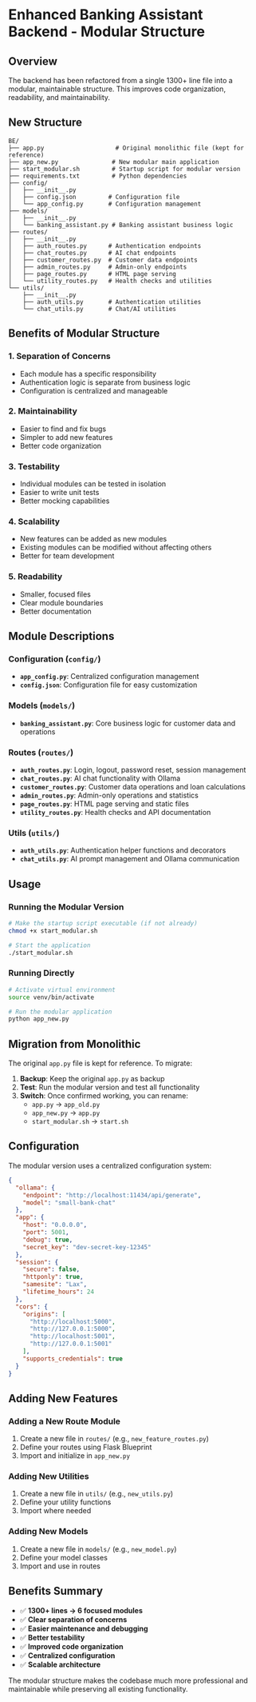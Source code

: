 # Enhanced Banking Assistant Backend - Modular Structure

## Overview

The backend has been refactored from a single 1300+ line file into a modular, maintainable structure. This improves code organization, readability, and maintainability.

## New Structure

```
BE/
├── app.py                    # Original monolithic file (kept for reference)
├── app_new.py               # New modular main application
├── start_modular.sh         # Startup script for modular version
├── requirements.txt         # Python dependencies
├── config/
│   ├── __init__.py
│   ├── config.json         # Configuration file
│   └── app_config.py       # Configuration management
├── models/
│   ├── __init__.py
│   └── banking_assistant.py # Banking assistant business logic
├── routes/
│   ├── __init__.py
│   ├── auth_routes.py      # Authentication endpoints
│   ├── chat_routes.py      # AI chat endpoints
│   ├── customer_routes.py  # Customer data endpoints
│   ├── admin_routes.py     # Admin-only endpoints
│   ├── page_routes.py      # HTML page serving
│   └── utility_routes.py   # Health checks and utilities
└── utils/
    ├── __init__.py
    ├── auth_utils.py       # Authentication utilities
    └── chat_utils.py       # Chat/AI utilities
```

## Benefits of Modular Structure

### 1. **Separation of Concerns**
- Each module has a specific responsibility
- Authentication logic is separate from business logic
- Configuration is centralized and manageable

### 2. **Maintainability**
- Easier to find and fix bugs
- Simpler to add new features
- Better code organization

### 3. **Testability**
- Individual modules can be tested in isolation
- Easier to write unit tests
- Better mocking capabilities

### 4. **Scalability**
- New features can be added as new modules
- Existing modules can be modified without affecting others
- Better for team development

### 5. **Readability**
- Smaller, focused files
- Clear module boundaries
- Better documentation

## Module Descriptions

### Configuration (`config/`)
- **`app_config.py`**: Centralized configuration management
- **`config.json`**: Configuration file for easy customization

### Models (`models/`)
- **`banking_assistant.py`**: Core business logic for customer data and operations

### Routes (`routes/`)
- **`auth_routes.py`**: Login, logout, password reset, session management
- **`chat_routes.py`**: AI chat functionality with Ollama
- **`customer_routes.py`**: Customer data operations and loan calculations
- **`admin_routes.py`**: Admin-only operations and statistics
- **`page_routes.py`**: HTML page serving and static files
- **`utility_routes.py`**: Health checks and API documentation

### Utils (`utils/`)
- **`auth_utils.py`**: Authentication helper functions and decorators
- **`chat_utils.py`**: AI prompt management and Ollama communication

## Usage

### Running the Modular Version

```bash
# Make the startup script executable (if not already)
chmod +x start_modular.sh

# Start the application
./start_modular.sh
```

### Running Directly

```bash
# Activate virtual environment
source venv/bin/activate

# Run the modular application
python app_new.py
```

## Migration from Monolithic

The original `app.py` file is kept for reference. To migrate:

1. **Backup**: Keep the original `app.py` as backup
2. **Test**: Run the modular version and test all functionality
3. **Switch**: Once confirmed working, you can rename:
   - `app.py` → `app_old.py`
   - `app_new.py` → `app.py`
   - `start_modular.sh` → `start.sh`

## Configuration

The modular version uses a centralized configuration system:

```json
{
  "ollama": {
    "endpoint": "http://localhost:11434/api/generate",
    "model": "small-bank-chat"
  },
  "app": {
    "host": "0.0.0.0",
    "port": 5001,
    "debug": true,
    "secret_key": "dev-secret-key-12345"
  },
  "session": {
    "secure": false,
    "httponly": true,
    "samesite": "Lax",
    "lifetime_hours": 24
  },
  "cors": {
    "origins": [
      "http://localhost:5000",
      "http://127.0.0.1:5000",
      "http://localhost:5001",
      "http://127.0.0.1:5001"
    ],
    "supports_credentials": true
  }
}
```

## Adding New Features

### Adding a New Route Module

1. Create a new file in `routes/` (e.g., `new_feature_routes.py`)
2. Define your routes using Flask Blueprint
3. Import and initialize in `app_new.py`

### Adding New Utilities

1. Create a new file in `utils/` (e.g., `new_utils.py`)
2. Define your utility functions
3. Import where needed

### Adding New Models

1. Create a new file in `models/` (e.g., `new_model.py`)
2. Define your model classes
3. Import and use in routes

## Benefits Summary

- ✅ **1300+ lines → 6 focused modules**
- ✅ **Clear separation of concerns**
- ✅ **Easier maintenance and debugging**
- ✅ **Better testability**
- ✅ **Improved code organization**
- ✅ **Centralized configuration**
- ✅ **Scalable architecture**

The modular structure makes the codebase much more professional and maintainable while preserving all existing functionality. 